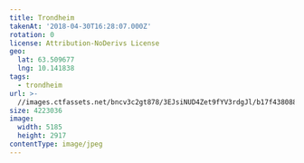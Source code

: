 ```yaml
---
title: Trondheim
takenAt: '2018-04-30T16:28:07.000Z'
rotation: 0
license: Attribution-NoDerivs License
geo:
  lat: 63.509677
  lng: 10.141838
tags:
  - trondheim
url: >-
  //images.ctfassets.net/bncv3c2gt878/3EJsiNUD4Zet9fYV3rdgJl/b17f43808829b7fd6daf6245ed0e3c3a/trondheim_41943891051_o
size: 4223036
image:
  width: 5185
  height: 2917
contentType: image/jpeg
---
```


